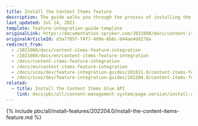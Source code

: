 ```yaml
---
title: Install the Content Items feature
description: The guide walks you through the process of installing the Content Items feature in the project.
last_updated: Jul 14, 2021
template: feature-integration-guide-template
originalLink: https://documentation.spryker.com/2021080/docs/content-items-feature-integration
originalArticleId: d3a7785f-f4f7-4d9e-8b8c-b44ae4dd278a
redirect_from:
  - /2021080/docs/content-items-feature-integration
  - /2021080/docs/en/content-items-feature-integration
  - /docs/content-items-feature-integration
  - /docs/en/content-items-feature-integration
  - /docs/scos/dev/feature-integration-guides/201811.0/content-items-feature-integration.html
  - /docs/scos/dev/feature-integration-guides/202204.0/content-items-feature-integration.html
related:
  - title: Install the Content Items Glue API
    link: docs/pbc/all/content-management-system/page.version/install-and-upgrade/install-glue-api/install-the-content-items-glue-api.html
---
```


{% include pbc/all/install-features/202204.0/install-the-content-items-feature.md %} <!-- To edit, see /_includes/pbc/all/install-features/202204.0/install-the-content-items-feature.md -->
